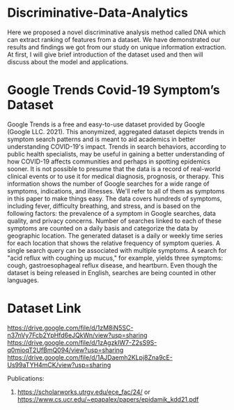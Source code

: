# Discriminative-Data-Analytics
Here we proposed a novel discriminative analysis method called DNA which can extract ranking of features from a dataset. We have demonstrated our results and findings we got from our study on unique information extraction. At first, I will give brief introduction of the dataset used and then will discuss about the model and applications.

# Google Trends Covid-19 Symptom’s Dataset
Google Trends is a free and easy-to-use dataset provided by Google (Google LLC. 2021). This anonymized, aggregated dataset depicts trends in symptom search patterns and is meant to aid academics in better understanding COVID-19's impact. Trends in search behaviors, according to public health specialists, may be useful in gaining a better understanding of how COVID-19 affects communities and perhaps in spotting epidemics sooner. It is not possible to presume that the data is a record of real-world clinical events or to use it for medical diagnosis, prognosis, or therapy. This information shows the number of Google searches for a wide range of symptoms, indications, and illnesses. We'll refer to all of them as symptoms in this paper to make things easy. The data covers hundreds of symptoms, including fever, difficulty breathing, and stress, and is based on the following factors: the prevalence of a symptom in Google searches, data quality, and privacy concerns. Number of searches linked to each of these symptoms are counted on a daily basis and categorize the data by geographic location. The generated dataset is a daily or weekly time series for each location that shows the relative frequency of symptom queries. A single search query can be associated with multiple symptoms. A search for "acid reflux with coughing up mucus," for example, yields three symptoms: cough, gastroesophageal reflux disease, and heartburn. Even though the dataset is being released in English, searches are being counted in other languages.

# Dataset Link
https://drive.google.com/file/d/1zM8iN5SC-n37nVy7Fcb2YpHfd6eJQkWn/view?usp=sharing
https://drive.google.com/file/d/1zAgzkIW7-Z2sS9S-q0mioqT2UfBmQ094/view?usp=sharing
https://drive.google.com/file/d/1AJDaemh2KLpj8Zna9cE-Us99aTYH4mCK/view?usp=sharing

Publications:
1. https://scholarworks.utrgv.edu/ece_fac/24/ or https://www.cs.ucr.edu/~epapalex/papers/epidamik_kdd21.pdf
